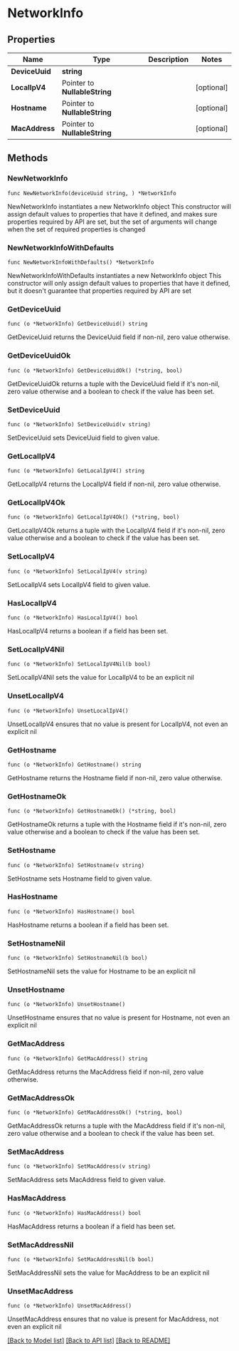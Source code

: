 # NetworkInfo

## Properties

Name | Type | Description | Notes
------------ | ------------- | ------------- | -------------
**DeviceUuid** | **string** |  | 
**LocalIpV4** | Pointer to **NullableString** |  | [optional] 
**Hostname** | Pointer to **NullableString** |  | [optional] 
**MacAddress** | Pointer to **NullableString** |  | [optional] 

## Methods

### NewNetworkInfo

`func NewNetworkInfo(deviceUuid string, ) *NetworkInfo`

NewNetworkInfo instantiates a new NetworkInfo object
This constructor will assign default values to properties that have it defined,
and makes sure properties required by API are set, but the set of arguments
will change when the set of required properties is changed

### NewNetworkInfoWithDefaults

`func NewNetworkInfoWithDefaults() *NetworkInfo`

NewNetworkInfoWithDefaults instantiates a new NetworkInfo object
This constructor will only assign default values to properties that have it defined,
but it doesn't guarantee that properties required by API are set

### GetDeviceUuid

`func (o *NetworkInfo) GetDeviceUuid() string`

GetDeviceUuid returns the DeviceUuid field if non-nil, zero value otherwise.

### GetDeviceUuidOk

`func (o *NetworkInfo) GetDeviceUuidOk() (*string, bool)`

GetDeviceUuidOk returns a tuple with the DeviceUuid field if it's non-nil, zero value otherwise
and a boolean to check if the value has been set.

### SetDeviceUuid

`func (o *NetworkInfo) SetDeviceUuid(v string)`

SetDeviceUuid sets DeviceUuid field to given value.


### GetLocalIpV4

`func (o *NetworkInfo) GetLocalIpV4() string`

GetLocalIpV4 returns the LocalIpV4 field if non-nil, zero value otherwise.

### GetLocalIpV4Ok

`func (o *NetworkInfo) GetLocalIpV4Ok() (*string, bool)`

GetLocalIpV4Ok returns a tuple with the LocalIpV4 field if it's non-nil, zero value otherwise
and a boolean to check if the value has been set.

### SetLocalIpV4

`func (o *NetworkInfo) SetLocalIpV4(v string)`

SetLocalIpV4 sets LocalIpV4 field to given value.

### HasLocalIpV4

`func (o *NetworkInfo) HasLocalIpV4() bool`

HasLocalIpV4 returns a boolean if a field has been set.

### SetLocalIpV4Nil

`func (o *NetworkInfo) SetLocalIpV4Nil(b bool)`

 SetLocalIpV4Nil sets the value for LocalIpV4 to be an explicit nil

### UnsetLocalIpV4
`func (o *NetworkInfo) UnsetLocalIpV4()`

UnsetLocalIpV4 ensures that no value is present for LocalIpV4, not even an explicit nil
### GetHostname

`func (o *NetworkInfo) GetHostname() string`

GetHostname returns the Hostname field if non-nil, zero value otherwise.

### GetHostnameOk

`func (o *NetworkInfo) GetHostnameOk() (*string, bool)`

GetHostnameOk returns a tuple with the Hostname field if it's non-nil, zero value otherwise
and a boolean to check if the value has been set.

### SetHostname

`func (o *NetworkInfo) SetHostname(v string)`

SetHostname sets Hostname field to given value.

### HasHostname

`func (o *NetworkInfo) HasHostname() bool`

HasHostname returns a boolean if a field has been set.

### SetHostnameNil

`func (o *NetworkInfo) SetHostnameNil(b bool)`

 SetHostnameNil sets the value for Hostname to be an explicit nil

### UnsetHostname
`func (o *NetworkInfo) UnsetHostname()`

UnsetHostname ensures that no value is present for Hostname, not even an explicit nil
### GetMacAddress

`func (o *NetworkInfo) GetMacAddress() string`

GetMacAddress returns the MacAddress field if non-nil, zero value otherwise.

### GetMacAddressOk

`func (o *NetworkInfo) GetMacAddressOk() (*string, bool)`

GetMacAddressOk returns a tuple with the MacAddress field if it's non-nil, zero value otherwise
and a boolean to check if the value has been set.

### SetMacAddress

`func (o *NetworkInfo) SetMacAddress(v string)`

SetMacAddress sets MacAddress field to given value.

### HasMacAddress

`func (o *NetworkInfo) HasMacAddress() bool`

HasMacAddress returns a boolean if a field has been set.

### SetMacAddressNil

`func (o *NetworkInfo) SetMacAddressNil(b bool)`

 SetMacAddressNil sets the value for MacAddress to be an explicit nil

### UnsetMacAddress
`func (o *NetworkInfo) UnsetMacAddress()`

UnsetMacAddress ensures that no value is present for MacAddress, not even an explicit nil

[[Back to Model list]](../README.md#documentation-for-models) [[Back to API list]](../README.md#documentation-for-api-endpoints) [[Back to README]](../README.md)


